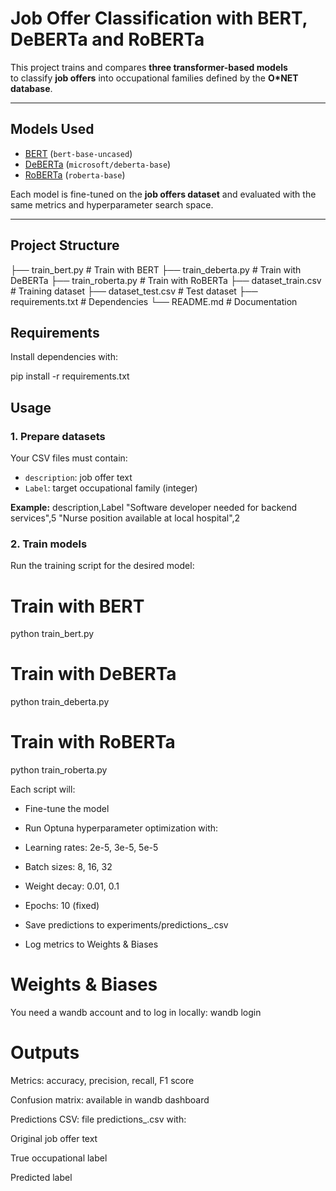 # Job Offer Classification with BERT, DeBERTa and RoBERTa

This project trains and compares **three transformer-based models**  
to classify **job offers** into occupational families defined by the **O*NET database**.

---

## Models Used
- [BERT](https://huggingface.co/bert-base-uncased) (`bert-base-uncased`)
- [DeBERTa](https://huggingface.co/microsoft/deberta-base) (`microsoft/deberta-base`)
- [RoBERTa](https://huggingface.co/roberta-base) (`roberta-base`)

Each model is fine-tuned on the **job offers dataset** and evaluated with the same metrics and hyperparameter search space.

---

## Project Structure
├── train_bert.py # Train with BERT
├── train_deberta.py # Train with DeBERTa
├── train_roberta.py # Train with RoBERTa
├── dataset_train.csv # Training dataset
├── dataset_test.csv # Test dataset
├── requirements.txt # Dependencies
└── README.md # Documentation

## Requirements
Install dependencies with:

pip install -r requirements.txt

## Usage

### 1. Prepare datasets

Your CSV files must contain:

- `description`: job offer text  
- `Label`: target occupational family (integer)

**Example:**
description,Label
"Software developer needed for backend services",5
"Nurse position available at local hospital",2

### 2. Train models

Run the training script for the desired model:

# Train with BERT
python train_bert.py

# Train with DeBERTa
python train_deberta.py

# Train with RoBERTa
python train_roberta.py

Each script will:

- Fine-tune the model

- Run Optuna hyperparameter optimization with:

- Learning rates: 2e-5, 3e-5, 5e-5

- Batch sizes: 8, 16, 32

- Weight decay: 0.01, 0.1

- Epochs: 10 (fixed)

- Save predictions to experiments/predictions_<model>.csv

- Log metrics to Weights & Biases

# Weights & Biases

You need a wandb account and to log in locally:
wandb login

# Outputs

Metrics: accuracy, precision, recall, F1 score

Confusion matrix: available in wandb dashboard

Predictions CSV: file predictions_<model>.csv with:

Original job offer text

True occupational label

Predicted label
